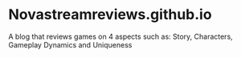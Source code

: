 # Novastreamreviews.github.io
A blog that reviews games on 4 aspects such as: Story, Characters, Gameplay Dynamics and Uniqueness
